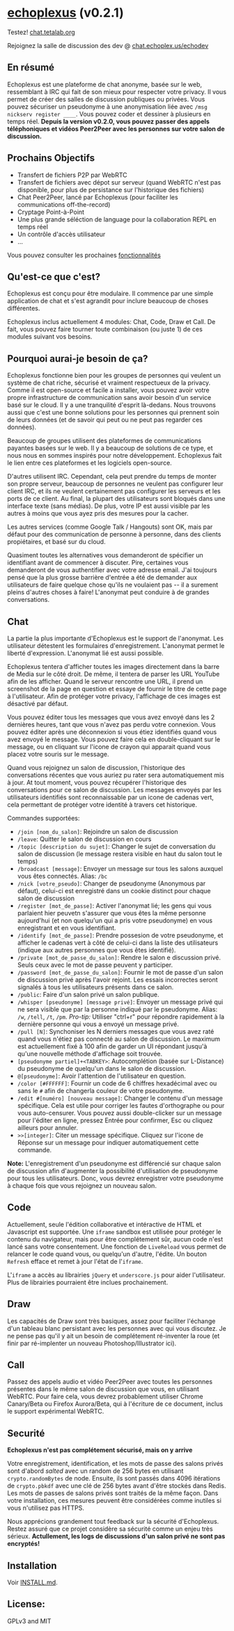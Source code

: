 [echoplexus](https://echoplex.us) (v0.2.1)
==================

Testez! [chat.tetalab.org](https://chat.tetalab.org "https://chat.tetalab.org")

Rejoignez la salle de discussion des dev @ [chat.echoplex.us/echodev](https://chat.echoplex.us/echodev "Echoplexus Developer Chat")

En résumé
---------

Echoplexus est une plateforme de chat anonyme, basée sur le web, ressemblant à IRC qui fait de son mieux pour respecter votre privacy. Il vous permet de créer des salles de discussion publiques ou privées. Vous pouvez sécuriser un pseudonyme à une anonymisation liée avec `/msg nickserv register ____`. Vous pouvez coder et dessiner à plusieurs en temps réel. **Depuis la version v0.2.0, vous pouvez passer des appels téléphoniques et vidéos Peer2Peer avec les personnes sur votre salon de discussion.**

Prochains Objectifs
-------------------

- Transfert de fichiers P2P par WebRTC
- Transfert de fichiers avec dépot sur serveur (quand WebRTC n'est pas disponible, pour plus de persistance sur l'historique des fichiers)
- Chat Peer2Peer, lancé par Echoplexus (pour faciliter les communications off-the-record)
- Cryptage Point-à-Point
- Une plus grande séléction de language pour la collaboration REPL en temps réel
- Un contrôle d'accès utilisateur
- ...

Vous pouvez consulter les prochaines [fonctionnalités](https://github.com/qq99/echoplexus/issues?labels=enhancement&milestone=&page=1&state=open "Planned Enhancements")

Qu'est-ce que c'est?
--------------------

Echoplexus est conçu pour être modulaire. Il commence par une simple application de chat et s'est agrandit pour inclure beaucoup de choses différentes.

Echoplexus inclus actuellement 4 modules: Chat, Code, Draw et Call. De fait, vous pouvez faire tourner toute combinaison (ou juste 1) de ces modules suivant vos besoins.

Pourquoi aurai-je besoin de ça?
-------------------------------

Echoplexus fonctionne bien pour les groupes de personnes qui veulent un système de chat riche, sécurisé et vraiment respectueux de la privacy. Comme il est open-source et facile a installer, vous pouvez avoir votre propre infrastructure de communication sans avoir besoin d'un service basé sur le cloud. Il y a une tranquilité d'esprit là-dedans. Nous trouvons aussi que c'est une bonne solutions pour les personnes qui prennent soin de leurs données (et de savoir qui peut ou ne peut pas regarder ces données).

Beaucoup de groupes utilisent des plateformes de communications payantes basées sur le web. Il y a beaucoup de solutions de ce type, et nous nous en sommes inspirés pour notre développement. Echoplexus fait le lien entre ces plateformes et les logiciels open-source.

D'autres utilisent IRC. Cependant, cela peut prendre du temps de monter son propre serveur, beaucoup de personnes ne veulent pas configurer leur client IRC, et ils ne veulent certainement pas configurer les serveurs et les ports de ce client. Au final, la plupart des utilisateurs sont bloqués dans une interface texte (sans médias). De plus, votre IP est aussi visible par les autres à moins que vous ayez pris des mesures pour la cacher.

Les autres services (comme Google Talk / Hangouts) sont OK, mais par défaut pour des communication de personne à personne, dans des clients propiétaires, et basé sur du cloud.

Quasiment toutes les alternatives vous demanderont de spécifier un identifiant avant de commencer à discuter. Pire, certaines vous demanderont de vous authentifier avec votre adresse email. J'ai toujours pensé que la plus grosse barrière d'entrée a été de demander aux utilisateurs de faire quelque chose qu'ils ne voulaient pas -- il a surement pleins d'autres choses à faire! L'anonymat peut conduire à de grandes conversations.

Chat
----

La partie la plus importante d'Echoplexus est le support de l'anonymat. Les utilisateur détestent les formulaires d'enregistrement. L'anonymat permet le liberté d'expression. L'anonymat lié est aussi possible.

Echoplexus tentera d'afficher toutes les images directement dans la barre de Media sur le côté droit. De même, il tentera de parser les URL YouTube afin de les afficher. Quand le serveur rencontre une URL, il prend un screenshot de la page en question et essaye de fournir le titre de cette page à l'utilisateur. Afin de protéger votre privacy, l'affichage de ces images est désactivé par défaut.

Vous pouvez éditer tous les messages que vous avez envoyé dans les 2 dernières heures, tant que vous n'avez pas perdu votre connexion. Vous pouvez éditer après une déconnexion si vous étiez identifiés quand vous avez envoyé le message. Vous pouvez faire cela en double-cliquant sur le message, ou en cliquant sur l'icone de crayon qui apparait quand vous placez votre souris sur le message.

Quand vous rejoignez un salon de discussion, l'historique des conversations récentes que vous auriez pu rater sera automatiquement mis à jour. At tout moment, vous pouvez récupérer l'historique des conversations pour ce salon de discussion. Les messages envoyés par les utilisateurs identifiés sont reconnaissable par un icone de cadenas vert, cela permettant de protéger votre identité à travers cet historique.

Commandes supportées:
- `/join [nom_du_salon]`: Rejoindre un salon de discussion
- `/leave`: Quitter le salon de discussion en cours
- `/topic [description du sujet]`: Changer le sujet de conversation du salon de discussion (le message restera visible en haut du salon tout le temps)
- `/broadcast [message]`: Envoyer un message sur tous les salons auxquel vous êtes connectés.  Alias: `/bc`
- `/nick [votre_pseudo]`: Changer de pseudonyme (Anonymous par défaut), celui-ci est enregistré dans un cookie distinct pour chaque salon de discussion
- `/register [mot_de_passe]`: Activer l'anonymat lié; les gens qui vous parlaient hier peuvetn s'assurer que vous êtes la même personne aujourd'hui (et non quelqu'un qui a pris votre pseudonyme) en vous enregistrant et en vous identifiant.
- `/identify [mot_de_passe]`: Prendre possesion de votre pseudonyme, et afficher le cadenas vert à côté de celui-ci dans la liste des utilisateurs (indique aux autres personnes que vous êtes identifié).
- `/private [mot_de_passe_du_salon]`: Rendre le salon e discussion privé. Seuls ceux avec le mot de passe peuvent y participer.
- `/password [mot_de_passe_du_salon]`: Fournir le mot de passe d'un salon de discussion privé après l'avoir rejoint. Les essais incorrectes seront signalés à tous les utilisateurs présents dans ce salon.
- `/public`: Faire d'un salon privé un salon publique.
- `/whisper [pseudonyme] [message privé]`: Envoyer un message privé qui ne sera visible que par la personne indiqué par le pseudonyme.  Alias: `/w`, `/tell`, `/t`, `/pm`.  *Pro-tip:* Utiliser "ctrl+r" pour répondre rapidement à la dernière personne qui vous a envoyé un message privé.
- `/pull [N]`: Synchoniser les N derniers messages que vous avez raté quand vous n'étiez pas connecté au salon de discussion. Le maximum est actuellement fixé à 100 afin de garder un UI répondant jusqu'à qu'une nouvelle méthode d'affichage soit trouvée.
- `[pseudonyme partiel]+<TABKEY>`: Autocomplétion (basée sur L-Distance) du pseudonyme de quelqu'un dans le salon de discussion.
- `@[pseudonyme]`: Avoir l'attention de l'utilisateur en question.
- `/color [#FFFFFF]`: Fournir un code de 6 chiffres hexadécimal avec ou sans le `#` afin de changerla couleur de votre pseudonyme.
- `/edit #[numéro] [nouveau message]`: Changer le contenu d'un message spécifique. Cela est utile pour corriger les fautes d'orthographe ou pour vous auto-censurer. Vous pouvez aussi double-clicker sur un message pour l'éditer en ligne, pressez Entrée pour confirmer, Esc ou cliquez ailleurs pour annuler.
- `>>[integer]`: Citer un message spécifique. Cliquez sur l'icone de Réponse sur un message pour indiquer automatiquement cette commande.

**Note:** L'enregistrement d'un pseudonyme est différencié sur chaque salon de discussion afin d'augmenter la possibilité d'utilisation de pseudonyme pour tous les utilisateurs. Donc, vous devrez enregistrer votre pseudonyme à chaque fois que vous rejoignez un nouveau salon.

Code
----

Actuellement, seule l'édition collaborative et intéractive de HTML et Javascript est supportée. Une `iframe` sandbox est utilisée pour protéger le contenu du navigateur, mais pour être complétement sûr, aucun code n'est lancé sans votre consentement. Une fonction de `LiveReload` vous permet de relancer le code quand vous, ou quelqu'un d'autre, l'édite. Un bouton `Refresh` efface et remet à jour l'état de l'`iframe`.

L'`iframe` a accès au librairies `jQuery` et `underscore.js` pour aider l'utilisateur. Plus de librairies pourraient être inclues prochainement.

Draw
----

Les capacités de Draw sont très basiques, assez pour faciliter l'échange d'un tableau blanc persistant avec les personnes avec qui vous discutez. Je ne pense pas qu'il y ait un besoin de complétement ré-inventer la roue (et finir par ré-implenter un nouveau Photoshop/Illustrator ici).

Call
----

Passez des appels audio et vidéo Peer2Peer avec toutes les personnes présentes dans le même salon de discussion que vous, en utilisant WebRTC. Pour faire cela, vous devrez probablement utiliser Chrome Canary/Beta ou Firefox Aurora/Beta, qui à l'écriture de ce document, inclus le support expérimental WebRTC.

Securité
--------

**Echoplexus n'est pas complétement sécurisé, mais on y arrive**

Votre enregistrement, identification, et les mots de passe des salons privés sont d'abord *salted* avec un random de 256 bytes en utilisant `crypto.randomBytes` de node. Ensuite, ils sont passés dans 4096 itérations de `crypto.pbkdf` avec une clé de 256 bytes avant d'être stockés dans Redis. Les mots de passes de salons privés sont traités de la même façon. Dans votre installation, ces mesures peuvent être considérées comme inutiles si vous n'utilisez pas HTTPS.

Nous apprécions grandement tout feedback sur la sécurité d'Echoplexus. Restez assuré que ce projet considère sa sécurité comme un enjeu très sérieux. **Actullement, les logs de discussions d'un salon privé ne sont pas encryptés!**

Installation
------------

Voir [INSTALL.md](https://github.com/qq99/echoplexus/blob/master/INSTALL.md).

License:
-------
GPLv3 and MIT
